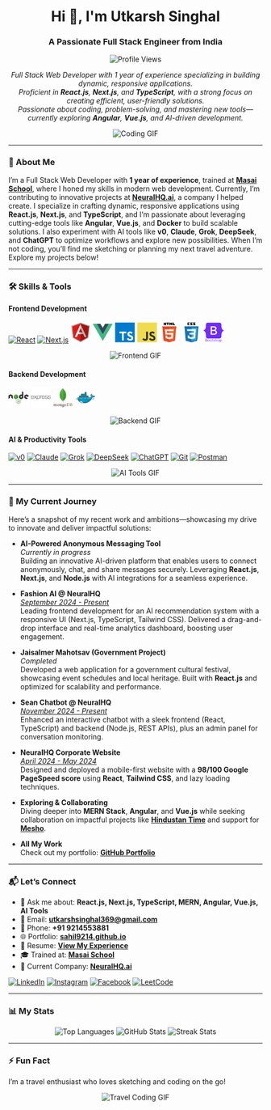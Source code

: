 <h1 align="center">Hi 👋, I'm Utkarsh Singhal</h1>
<h3 align="center">A Passionate Full Stack Engineer from India</h3>

<p align="center">
  <img src="https://komarev.com/ghpvc/?username=sahil9214&label=Profile%20Views&color=0e75b6&style=flat" alt="Profile Views" />
</p>

<p align="center">
  <i>Full Stack Web Developer with 1 year of experience specializing in building dynamic, responsive applications.</i><br/>
  <i>Proficient in <b>React.js</b>, <b>Next.js</b>, and <b>TypeScript</b>, with a strong focus on creating efficient, user-friendly solutions.</i><br/>
  <i>Passionate about coding, problem-solving, and mastering new tools—currently exploring <b>Angular</b>, <b>Vue.js</b>, and AI-driven development.</i>
</p>

<p align="center">
  <img src="https://media.giphy.com/media/LmNwrBhejkK9EFP504/giphy.gif" alt="Coding GIF" width="300"/>
</p>

---

### 🚀 About Me
I’m a Full Stack Web Developer with **1 year of experience**, trained at **[Masai School](https://www.masaischool.com/)**, where I honed my skills in modern web development. Currently, I’m contributing to innovative projects at **[NeuralHQ.ai](https://www.neuralhq.ai/)**, a company I helped create. I specialize in crafting dynamic, responsive applications using **React.js**, **Next.js**, and **TypeScript**, and I’m passionate about leveraging cutting-edge tools like **Angular**, **Vue.js**, and **Docker** to build scalable solutions. I also experiment with AI tools like **v0**, **Claude**, **Grok**, **DeepSeek**, and **ChatGPT** to optimize workflows and explore new possibilities. When I’m not coding, you’ll find me sketching or planning my next travel adventure. Explore my projects below!

---

### 🛠️ Skills & Tools

#### Frontend Development
<p align="left">
  <a href="https://reactjs.org/" target="_blank"><img src="https://f.hubspotusercontent20.net/hubfs/4674423/Imported_Blog_Media/react-icon_svg_.png" alt="React" width="40" height="40"/></a>
  <a href="https://nextjs.org/" target="_blank"><img src="https://cdn.worldvectorlogo.com/logos/nextjs-2.svg" alt="Next.js" width="40" height="40"/></a>
  <a href="https://angular.io/" target="_blank"><img src="https://raw.githubusercontent.com/devicons/devicon/master/icons/angularjs/angularjs-original.svg" alt="Angular" width="40" height="40"/></a>
  <a href="https://vuejs.org/" target="_blank"><img src="https://raw.githubusercontent.com/devicons/devicon/master/icons/vuejs/vuejs-original.svg" alt="Vue.js" width="40" height="40"/></a>
  <a href="https://www.typescriptlang.org/" target="_blank"><img src="https://raw.githubusercontent.com/devicons/devicon/master/icons/typescript/typescript-original.svg" alt="TypeScript" width="40" height="40"/></a>
  <a href="https://developer.mozilla.org/en-US/docs/Web/JavaScript" target="_blank"><img src="https://raw.githubusercontent.com/devicons/devicon/master/icons/javascript/javascript-original.svg" alt="JavaScript" width="40" height="40"/></a>
  <a href="https://www.w3.org/html/" target="_blank"><img src="https://raw.githubusercontent.com/devicons/devicon/master/icons/html5/html5-original-wordmark.svg" alt="HTML5" width="40" height="40"/></a>
  <a href="https://www.w3schools.com/css/" target="_blank"><img src="https://raw.githubusercontent.com/devicons/devicon/master/icons/css3/css3-original-wordmark.svg" alt="CSS3" width="40" height="40"/></a>
  <a href="https://getbootstrap.com" target="_blank"><img src="https://raw.githubusercontent.com/devicons/devicon/master/icons/bootstrap/bootstrap-plain-wordmark.svg" alt="Bootstrap" width="40" height="40"/></a>
</p>
<p align="center">
  <img src="https://media.giphy.com/media/IdyAQJVN2kVPNUrojM/giphy.gif" alt="Frontend GIF" width="250"/>
</p>

#### Backend Development
<p align="left">
  <a href="https://nodejs.org" target="_blank"><img src="https://raw.githubusercontent.com/devicons/devicon/master/icons/nodejs/nodejs-original-wordmark.svg" alt="Node.js" width="40" height="40"/></a>
  <a href="https://expressjs.com" target="_blank"><img src="https://raw.githubusercontent.com/devicons/devicon/master/icons/express/express-original-wordmark.svg" alt="Express" width="40" height="40"/></a>
  <a href="https://www.mongodb.com/" target="_blank"><img src="https://raw.githubusercontent.com/devicons/devicon/master/icons/mongodb/mongodb-original-wordmark.svg" alt="MongoDB" width="40" height="40"/></a>
  <a href="https://www.docker.com/" target="_blank"><img src="https://raw.githubusercontent.com/devicons/devicon/master/icons/docker/docker-original.svg" alt="Docker" width="40" height="40"/></a>
</p>
<p align="center">
  <img src="https://media.giphy.com/media/kd9BlRovbvvfMXzkA7/giphy.gif" alt="Backend GIF" width="250"/>
</p>

#### AI & Productivity Tools
<p align="left">
  <a href="https://v0.dev/" target="_blank"><img src="https://registry.npmmirror.com/@lobehub/icons-static-png/latest/files/light/v0.png" alt="v0" width="40" height="40"/></a>
  <a href="https://anthropic.com/" target="_blank"><img src="https://img.icons8.com/?size=100&id=134780&format=png" alt="Claude" width="40" height="40"/></a>
  <a href="https://x.ai/" target="_blank"><img src="https://img.icons8.com/?size=100&id=134781&format=png" alt="Grok" width="40" height="40"/></a>
  <a href="https://deepseek.com/" target="_blank"><img src="https://img.icons8.com/?size=100&id=134782&format=png" alt="DeepSeek" width="40" height="40"/></a>
  <a href="https://chat.openai.com/" target="_blank"><img src="https://img.icons8.com/?size=100&id=134783&format=png" alt="ChatGPT" width="40" height="40"/></a>
  <a href="https://git-scm.com/" target="_blank"><img src="https://www.vectorlogo.zone/logos/git-scm/git-scm-icon.svg" alt="Git" width="40" height="40"/></a>
  <a href="https://postman.com" target="_blank"><img src="https://www.vectorlogo.zone/logos/getpostman/getpostman-icon.svg" alt="Postman" width="40" height="40"/></a>
</p>
<p align="center">
  <img src="https://media.giphy.com/media/26tn33aiTi1jkl6iA/giphy.gif" alt="AI Tools GIF" width="250"/>
</p>

---

### 🌟 My Current Journey
Here’s a snapshot of my recent work and ambitions—showcasing my drive to innovate and deliver impactful solutions:

- **AI-Powered Anonymous Messaging Tool**  
  *Currently in progress*  
  Building an innovative AI-driven platform that enables users to connect anonymously, chat, and share messages securely. Leveraging **React.js**, **Next.js**, and **Node.js** with AI integrations for a seamless experience.

- **Fashion AI @ NeuralHQ**  
  *[September 2024 - Present](https://github.com/Sahil9214)*  
  Leading frontend development for an AI recommendation system with a responsive UI (Next.js, TypeScript, Tailwind CSS). Delivered a drag-and-drop interface and real-time analytics dashboard, boosting user engagement.

- **Jaisalmer Mahotsav (Government Project)**  
  *Completed*  
  Developed a web application for a government cultural festival, showcasing event schedules and local heritage. Built with **React.js** and optimized for scalability and performance.

- **Sean Chatbot @ NeuralHQ**  
  *[November 2024 - Present](https://github.com/Sahil9214)*  
  Enhanced an interactive chatbot with a sleek frontend (React, TypeScript) and backend (Node.js, REST APIs), plus an admin panel for conversation monitoring.

- **NeuralHQ Corporate Website**  
  *[April 2024 - May 2024](https://www.neuralhq.ai/)*  
  Designed and deployed a mobile-first website with a **98/100 Google PageSpeed score** using **React**, **Tailwind CSS**, and lazy loading techniques.

- **Exploring & Collaborating**  
  Diving deeper into **MERN Stack**, **Angular**, and **Vue.js** while seeking collaboration on impactful projects like **[Hindustan Time](https://github.com/Sahil9214/Utkarshfw20_1149-intersting-fork-8458)** and support for **[Mesho](https://github.com/Sahil9214/sahil9214-sahil-fw20_1149_swelting-camp-7483)**.

- **All My Work**  
  Check out my portfolio: **[GitHub Portfolio](https://github.com/Sahil9214/Sahil9214.github.io)**

---

### 📬 Let’s Connect
- 💬 Ask me about: **React.js, Next.js, TypeScript, MERN, Angular, Vue.js, AI Tools**  
- 📧 Email: **[utkarshsinghal369@gmail.com](mailto:utkarshsinghal369@gmail.com)**  
- 📱 Phone: **+91 9214553881**  
- 🌐 Portfolio: **[sahil9214.github.io](https://sahil9214.github.io/)**  
- 📄 Resume: **[View My Experience](https://drive.google.com/file/d/10oI6FnP85JxntvrHDRGOOe885SyFXYUl/view?usp=sharing)**  
- 🎓 Trained at: **[Masai School](https://www.masaischool.com/)**  
- 🏢 Current Company: **[NeuralHQ.ai](https://www.neuralhq.ai/)**  

<p align="left">
  <a href="https://linkedin.com/in/utkarsh-singhal" target="_blank"><img src="https://raw.githubusercontent.com/rahuldkjain/github-profile-readme-generator/master/src/images/icons/Social/linked-in-alt.svg" alt="LinkedIn" height="30" width="40"/></a>
  <a href="https://instagram.com/_utkarshsinghal" target="_blank"><img src="https://raw.githubusercontent.com/rahuldkjain/github-profile-readme-generator/master/src/images/icons/Social/instagram.svg" alt="Instagram" height="30" width="40"/></a>
  <a href="https://fb.com/utkarsh-singhal" target="_blank"><img src="https://raw.githubusercontent.com/rahuldkjain/github-profile-readme-generator/master/src/images/icons/Social/facebook.svg" alt="Facebook" height="30" width="40"/></a>
  <a href="https://leetcode.com/utkarshsinghal369/" target="_blank"><img src="https://raw.githubusercontent.com/rahuldkjain/github-profile-readme-generator/master/src/images/icons/Social/leet-code.svg" alt="LeetCode" height="30" width="40"/></a>
</p>

---

### 📊 My Stats
<p align="center">
  <img src="https://github-readme-stats.vercel.app/api/top-langs?username=sahil9214&show_icons=true&locale=en&layout=compact" alt="Top Languages" />
  <img src="https://github-readme-stats.vercel.app/api?username=sahil9214&show_icons=true&locale=en" alt="GitHub Stats" />
  <img src="https://github-readme-streak-stats.herokuapp.com/?user=sahil9214&" alt="Streak Stats" />
</p>

---

### ⚡ Fun Fact
I’m a travel enthusiast who loves sketching and coding on the go!

<p align="center">
  <img src="https://media.giphy.com/media/3o7TKz9bDaN2B8lwIM/giphy.gif" alt="Travel Coding GIF" width="300"/>
</p>
